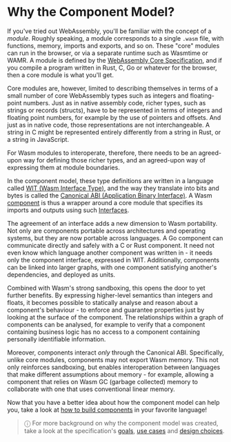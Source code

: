 # Why the Component Model?

If you've tried out WebAssembly, you'll be familiar with the concept of a _module_. Roughly speaking, a module corresponds to a single `.wasm` file, with functions, memory, imports and exports, and so on. These "core" modules can run in the browser, or via a separate runtime such as Wasmtime or WAMR. A module is defined by the [WebAssembly Core Specification](https://webassembly.github.io/spec/core/), and if you compile a program written in Rust, C, Go or whatever for the browser, then a core module is what you'll get.

Core modules are, however, limited to describing themselves in terms of a small number of core WebAssembly types such as integers and floating-point numbers. Just as in native assembly code, richer types, such as strings or records (structs), have to be represented in terms of integers and floating point numbers, for example by the use of pointers and offsets. And just as in native code, those representations are not interchangeable. A string in C might be represented entirely differently from a string in Rust, or a string in JavaScript.

For Wasm modules to interoperate, therefore, there needs to be an agreed-upon way for defining those richer types, and an agreed-upon way of expressing them at module boundaries.

In the component model, these type definitions are written in a language called [WIT (Wasm Interface Type)](./wit.md), and the way they translate into bits and bytes is called the [Canonical ABI (Application Binary Interface)](./canonical-abi.md). A Wasm [component](./components.md) is thus a wrapper around a core module that specifies its imports and outputs using such [Interfaces](./interfaces.md).

The agreement of an interface adds a new dimension to Wasm portability. Not only are components portable across architectures and operating systems, but they are now portable across languages. A Go component can communicate directly and safely with a C or Rust component. It need not even know which language another component was written in - it needs only the component interface, expressed in WIT. Additionally, components can be linked into larger graphs, with one component satisfying another's dependencies, and deployed as units.

Combined with Wasm's strong sandboxing, this opens the door to yet further benefits. By expressing higher-level semantics than integers and floats, it becomes possible to statically analyse and reason about a component's behaviour - to enforce and guarantee properties just by looking at the surface of the component. The relationships within a graph of components can be analysed, for example to verify that a component containing business logic has no access to a component containing personally identifiable information.

Moreover, components interact _only_ through the Canonical ABI. Specifically, unlike core modules, components may not export Wasm memory. This not only reinforces sandboxing, but enables interoperation between languages that make different assumptions about memory - for example, allowing a component that relies on Wasm GC (garbage collected) memory to collaborate with one that uses conventional linear memory.

Now that you have a better idea about how the component model can help you, take a look at [how to build components](../language-support.md) in your favorite language!

> ⓘ For more background on why the component model was created, take a look at the specification's [goals](https://github.com/WebAssembly/component-model/blob/main/design/high-level/Goals.md), [use cases](https://github.com/WebAssembly/component-model/blob/main/design/high-level/UseCases.md) and [design choices](https://github.com/WebAssembly/component-model/blob/main/design/high-level/Choices.md).
